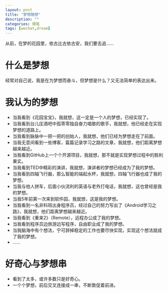 ```yaml
---
layout: post
title: "梦想随想"
description: ""
categories: 随笔
tags: [wechat,dream]
---
```


从前，在梦的花园里，依古比古依古安，我们要去追……

# 什么是梦想
经常对自己说，我是在为梦想而奋斗，但梦想是什么？又无法简单的表达出来。

# 我认为的梦想
- 当我看到《花园宝宝》，我就想，这一定是一个人的梦想，已经实现了。
- 当我看到台儿庄酒吧中孤零零独自奋力唱歌的歌手，我就想，他已经走在实现梦想的道路上。
- 当我看到脉脉中一把一把的创始人，我就想，他们已经为梦想走在了前面。
- 当我无意间看到一些博客，篇篇记录学习之路的文章，我就想，他们距离梦想越来越近。
- 当我看到GitHub上一个个开源项目，我就想，那不就是实现梦想过程中的胜利果实。
- 当我看到TED中精彩的演讲，我就想，演讲者的梦想已经成为了我的梦想。
- 当我看到四轴飞行器，那么智能的端起水杯，我就想，四轴飞行器也成了我的梦想。
- 当我与他人拼车，后面小伙流利的英语与老外打电话，我就想，这也曾经是我的梦想。
- 当我5年前第一次来到软件园，我就想，这是我的梦想。
- 当我看到一名非科班出身程序员，经过自己的努力写出了《Android学习之路》，我就想，他们距离梦想越来越近。
- 当我看到《重来2》（Remote），远程办公成了我的梦想。
- 当我看到程序员边旅游边写程序，自由职业成了我的梦想。
- 当我脑海中有个想法，宁可辞掉稳定的工作也要尽快实现，实现这个想法就成了我的梦想。
- ……

# 好奇心与梦想串
- 看到了太多，或许多数只是好奇心。
- 一个个梦想，前后交叉连接成一串，不断敦促着前进。
